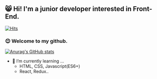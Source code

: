 ## :smile_cat: Hi! I'm a junior developer interested in Front-End.

[![Hits](https://hits.seeyoufarm.com/api/count/incr/badge.svg?url=https%3A%2F%2Fgithub.com%2Fgjbae1212%2Fhit-counter&count_bg=%23FF8A00&title_bg=%23707070&icon=github.svg&icon_color=%23E7E7E7&title=hits&edge_flat=false)](https://hits.seeyoufarm.com)

### :blush: Welcome to my github.

<!--
**phoenix9373/phoenix9373** is a ✨ _special_ ✨ repository because its `README.md` (this file) appears on your GitHub profile.

Here are some ideas to get you started:

- 🔭 I’m currently working on ...

- 👯 I’m looking to collaborate on ...
- 🤔 I’m looking for help with ...
- 💬 Ask me about ...
- 📫 How to reach me: ...
- 😄 Pronouns: ...
- ⚡ Fun fact: ...
-->

[![Anurag's GitHub stats](https://github-readme-stats.vercel.app/api?username=phoenix9373)](https://github.com/anuraghazra/github-readme-stats)



- 🌱 I’m currently learning ...
  -  HTML, CSS, Javascript(ES6+)
  -  React, Redux..
